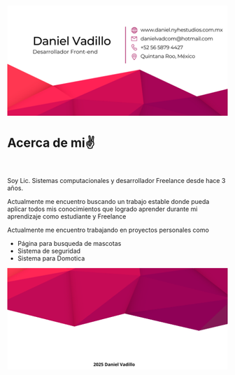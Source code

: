 <img src="Daniel Vad.png" alt="Imagen de inicio">

<h1>Acerca de mi✌️ </h1>
<br>
<p >Soy Lic. Sistemas computacionales y desarrollador Freelance desde hace 3 años.</p>
<p>Actualmente me encuentro buscando un trabajo estable donde pueda aplicar todos mis conocimientos que logrado aprender durante mi aprendizaje como estudiante y Freelance</p>
<p>Actualmente me encuentro trabajando en proyectos personales como</p>
<ul>
    <li>Página para busqueda de mascotas</li>
    <li>Sistema de seguridad</li>
    <li>Sistema para Domotica</li>
</ul>

<img src="footer 2.png" alt="Imagen de inicio">

<!--
**danielAdmZ/danielAdmZ** is a ✨ _special_ ✨ repository because its `README.md` (this file) appears on your GitHub profile.

Here are some ideas to get you started:

- 🔭 I’m currently working on ...
- 🌱 I’m currently learning ...
- 👯 I’m looking to collaborate on ...
- 🤔 I’m looking for help with ...
- 💬 Ask me about ...
- 📫 How to reach me: ...
- 😄 Pronouns: ...
- ⚡ Fun fact: ...
-->
